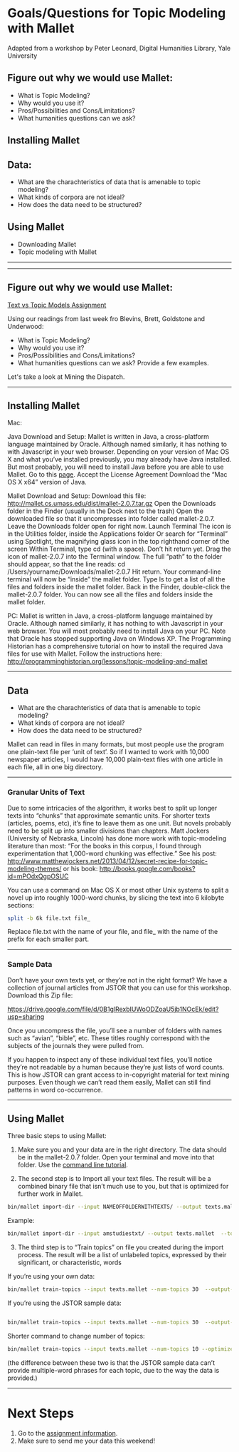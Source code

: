 # Goals/Questions for Topic Modeling with Mallet

Adapted from a workshop by Peter Leonard,
Digital Humanities Library, Yale University

## Figure out why we would use Mallet: 
- What is Topic Modeling?
- Why would you use it?
- Pros/Possibilities and Cons/Limitations?
- What humanities questions can we ask?

## Installing Mallet

## Data:
- What are the charachteristics of data that is amenable to topic modeling?
- What kinds of corpora are not ideal?
- How does the data need to be structured?


## Using Mallet  
- Downloading Mallet
- Topic modeling with Mallet
 
--------

--------



## Figure out why we would use Mallet: 

[Text vs Topic Models Assignment](https://github.com/introdh2016/other/blob/master/textvstopic.md)

Using our readings from last week fro Blevins, Brett, Goldstone and Underwood:

- What is Topic Modeling?
- Why would you use it? 
- Pros/Possibilities and Cons/Limitations?
- What humanities questions can we ask? Provide a few examples.

Let's take a look at Mining the Dispatch.

-------------


## Installing Mallet

Mac:

Java Download and Setup:
Mallet is written in Java, a cross-platform language maintained by Oracle. Although named similarly, it has nothing to with Javascript in your web browser.
Depending on your version of Mac OS X and what you’ve installed previously, you may already have Java installed. But most probably, you will need to install Java before you are able to use Mallet.
Go to this [page](http://www.oracle.com/technetwork/java/javase/downloads/jdk8-downloads-2133151.html).
Accept the License Agreement
Download the “Mac OS X x64” version of Java.


Mallet Download and Setup:
Download this file: http://mallet.cs.umass.edu/dist/mallet-2.0.7.tar.gz
Open the Downloads folder in the Finder (usually in the Dock next to the trash)
Open the downloaded file so that it uncompresses into folder called mallet-2.0.7.
Leave the Downloads folder open for right now.
Launch Terminal
The icon is in the Utilities folder, inside the Applications folder
Or search for “Terminal” using Spotlight, the magnifying glass icon in the top righthand corner of the screen
Within Terminal, type cd (with a space). Don’t hit return yet.
Drag the icon of mallet-2.0.7 into the Terminal window. The full “path” to the folder should appear, so that the line reads:
 cd /Users/yourname/Downloads/mallet-2.0.7
Hit return. Your command-line terminal will now be “inside” the mallet folder.
Type ls to get a list of all the files and folders inside the mallet folder.
Back in the Finder, double-click the mallet-2.0.7 folder.  You can now see all the files and folders inside the mallet folder.

PC:
Mallet is written in Java, a cross-platform language maintained by Oracle. Although named similarly, it has nothing to with Javascript in your web browser.
You will most probably need to install Java on your PC. Note that Oracle has stopped supporting Java on Windows XP. 
The Programming Historian has a comprehensive tutorial on how to install the required Java files for use with Mallet. Follow the instructions here:
http://programminghistorian.org/lessons/topic-modeling-and-mallet

----------

## Data 
- What are the charachteristics of data that is amenable to topic modeling?
- What kinds of corpora are not ideal?
- How does the data need to be structured?


Mallet can read in files in many formats, but most people use the program one plain-text file per ‘unit of text’. 
So if I wanted to work with 10,000 newspaper articles, I would have 10,000 plain-text files with one article in each file, 
all in one big directory.

----

### Granular Units of Text

Due to some intricacies of the algorithm, it works best to split up longer texts into “chunks” that approximate semantic units.  For shorter texts (articles, poems, etc), it’s fine to leave them as one unit. But novels probably need to be split up into smaller divisions than chapters. Matt Jockers (University of Nebraska, Lincoln) has done more work with topic-modeling literature than most: “For the books in this corpus, I found through experimentation that 1,000-word chunking was effective.” See his post: 
http://www.matthewjockers.net/2013/04/12/secret-recipe-for-topic-modeling-themes/
or his book:
http://books.google.com/books?id=mPOdxQgpOSUC

You can use a command on Mac OS X or most other Unix systems to split a novel up into roughly 1000-word chunks, by slicing the text into 6 kilobyte sections:

```sh
split -b 6k file.txt file_
```

Replace file.txt with the name of your file, and file_ with the name of the prefix for each smaller part.  

---

### Sample Data

Don’t have your own texts yet, or they’re not in the right format? We have a collection of journal articles from JSTOR that you can use for this workshop. Download this Zip file:

https://drive.google.com/file/d/0B1glRexbIUWoODZoaU5jb1NOcEk/edit?usp=sharing

Once you uncompress the file, you’ll see a number of folders with names such as “avian”, “bible”, etc.  These titles roughly correspond with the subjects of the journals they were pulled from.

If you happen to inspect any of these individual text files, you’ll notice they’re not readable by a human because they’re just lists of word counts. This is how JSTOR can grant access to in-copyright material for text mining purposes. Even though we can’t read them easily, Mallet can still find patterns in word co-occurrence.

----

## Using Mallet

Three basic steps to using Mallet:

1. Make sure you and your data are in the right directory. The data should be in the mallet-2.0.7 folder.  Open your terminal and move into that folder. Use the [command line tutorial](https://github.com/introdh2016/labs/blob/master/commandline.md).

2. The second step is to Import all your text files. The result will be a combined binary file that isn’t much use to you, but that is optimized for further work in Mallet.

```sh
bin/mallet import-dir --input NAMEOFFOLDERWITHTEXTS/ --output texts.mallet  --token-regex '\p{L}[\p{L}\p{P}]*\p{L}' --keep-sequence --remove-stopwords
```

Example:
```sh
bin/mallet import-dir --input amstudiestxt/ --output texts.mallet  --token-regex '\p{L}[\p{L}\p{P}]*\p{L}' --keep-sequence --remove-stopwords
```

3. The third step is to “Train topics” on file you created during the import process. The result will be a list of unlabeled topics, expressed by their significant, or characteristic, words

If you’re using your own data:

```sh
bin/mallet train-topics --input texts.mallet --num-topics 30  --output-topic-keys topic30keys.txt --xml-topic-phrase-report phrase30report.xml --output-doc-topics doc30topics.txt --optimize-interval 10 --inferencer-filename 30inferencer.mallet --random-seed 1 --num-threads 8 
```

If you’re using the JSTOR sample data:

```sh

bin/mallet train-topics --input texts.mallet --num-topics 30  --output-topic-keys topic30keys.txt --xml-topic-report  phrase30report.xml --output-doc-topics doc30topics.txt --optimize-interval 10 --inferencer-filename 30inferencer.mallet --random-seed 1 --num-threads 8 

```


Shorter command to change number of topics:

```sh
bin/mallet train-topics --input texts.mallet --num-topics 10 --optimize-interval 10 --random-seed 1 --num-threads 8 
```

(the difference between these two is that the JSTOR sample data can’t provide multiple-word phrases for each topic, due to the way the data is provided.)

-----

# Next Steps

1. Go to the [assignment information](https://github.com/introdh2016/response1_textanalysis/blob/master/assignment.md). 
2. Make sure to send me your data this weekend!
